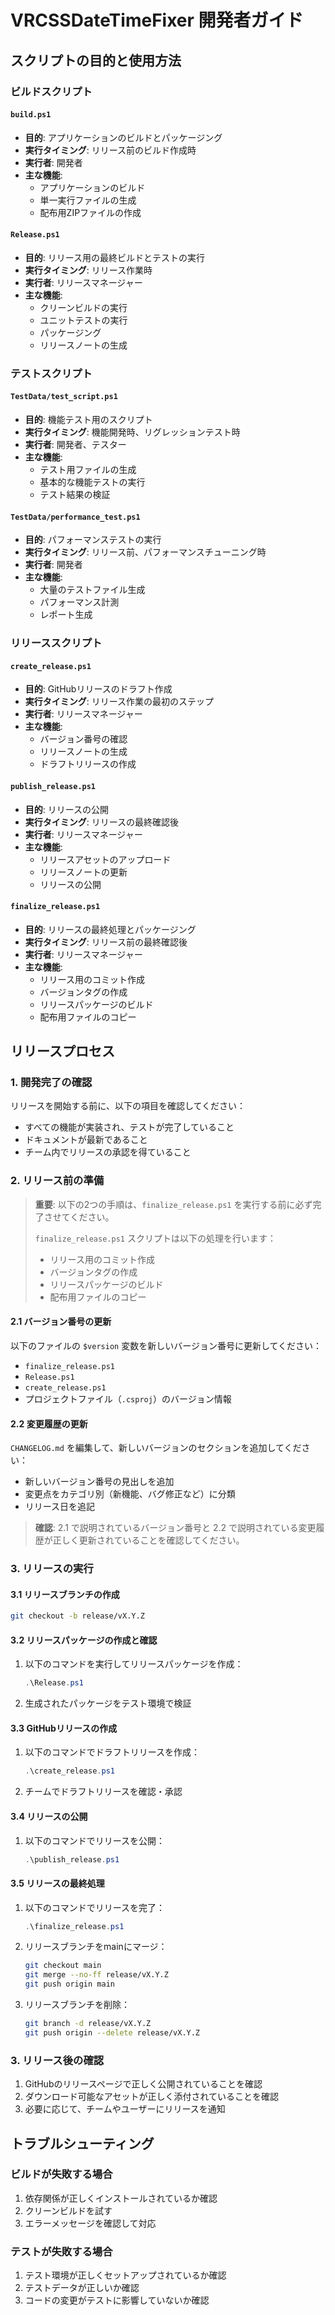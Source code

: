 # VRCSSDateTimeFixer 開発者ガイド

## スクリプトの目的と使用方法

### ビルドスクリプト

#### `build.ps1`
- **目的**: アプリケーションのビルドとパッケージング
- **実行タイミング**: リリース前のビルド作成時
- **実行者**: 開発者
- **主な機能**:
  - アプリケーションのビルド
  - 単一実行ファイルの生成
  - 配布用ZIPファイルの作成

#### `Release.ps1`
- **目的**: リリース用の最終ビルドとテストの実行
- **実行タイミング**: リリース作業時
- **実行者**: リリースマネージャー
- **主な機能**:
  - クリーンビルドの実行
  - ユニットテストの実行
  - パッケージング
  - リリースノートの生成

### テストスクリプト

#### `TestData/test_script.ps1`
- **目的**: 機能テスト用のスクリプト
- **実行タイミング**: 機能開発時、リグレッションテスト時
- **実行者**: 開発者、テスター
- **主な機能**:
  - テスト用ファイルの生成
  - 基本的な機能テストの実行
  - テスト結果の検証

#### `TestData/performance_test.ps1`
- **目的**: パフォーマンステストの実行
- **実行タイミング**: リリース前、パフォーマンスチューニング時
- **実行者**: 開発者
- **主な機能**:
  - 大量のテストファイル生成
  - パフォーマンス計測
  - レポート生成

### リリーススクリプト

#### `create_release.ps1`
- **目的**: GitHubリリースのドラフト作成
- **実行タイミング**: リリース作業の最初のステップ
- **実行者**: リリースマネージャー
- **主な機能**:
  - バージョン番号の確認
  - リリースノートの生成
  - ドラフトリリースの作成

#### `publish_release.ps1`
- **目的**: リリースの公開
- **実行タイミング**: リリースの最終確認後
- **実行者**: リリースマネージャー
- **主な機能**:
  - リリースアセットのアップロード
  - リリースノートの更新
  - リリースの公開

#### `finalize_release.ps1`
- **目的**: リリースの最終処理とパッケージング
- **実行タイミング**: リリース前の最終確認後
- **実行者**: リリースマネージャー
- **主な機能**:
  - リリース用のコミット作成
  - バージョンタグの作成
  - リリースパッケージのビルド
  - 配布用ファイルのコピー

## リリースプロセス

### 1. 開発完了の確認
リリースを開始する前に、以下の項目を確認してください：
- すべての機能が実装され、テストが完了していること
- ドキュメントが最新であること
- チーム内でリリースの承認を得ていること

### 2. リリース前の準備

> **重要**: 以下の2つの手順は、`finalize_release.ps1` を実行する前に必ず完了させてください。
> 
> `finalize_release.ps1` スクリプトは以下の処理を行います：
> - リリース用のコミット作成
> - バージョンタグの作成
> - リリースパッケージのビルド
> - 配布用ファイルのコピー

#### 2.1 バージョン番号の更新
以下のファイルの `$version` 変数を新しいバージョン番号に更新してください：
- `finalize_release.ps1`
- `Release.ps1`
- `create_release.ps1`
- プロジェクトファイル（`.csproj`）のバージョン情報

#### 2.2 変更履歴の更新
`CHANGELOG.md` を編集して、新しいバージョンのセクションを追加してください：
- 新しいバージョン番号の見出しを追加
- 変更点をカテゴリ別（新機能、バグ修正など）に分類
- リリース日を追記

> **確認**: 2.1 で説明されているバージョン番号と 2.2 で説明されている変更履歴が正しく更新されていることを確認してください。

### 3. リリースの実行

#### 3.1 リリースブランチの作成
```bash
git checkout -b release/vX.Y.Z
```

#### 3.2 リリースパッケージの作成と確認
1. 以下のコマンドを実行してリリースパッケージを作成：
   ```powershell
   .\Release.ps1
   ```
2. 生成されたパッケージをテスト環境で検証

#### 3.3 GitHubリリースの作成
1. 以下のコマンドでドラフトリリースを作成：
   ```powershell
   .\create_release.ps1
   ```
2. チームでドラフトリリースを確認・承認

#### 3.4 リリースの公開
1. 以下のコマンドでリリースを公開：
   ```powershell
   .\publish_release.ps1
   ```

#### 3.5 リリースの最終処理
1. 以下のコマンドでリリースを完了：
   ```powershell
   .\finalize_release.ps1
   ```
2. リリースブランチをmainにマージ：
   ```bash
   git checkout main
   git merge --no-ff release/vX.Y.Z
   git push origin main
   ```
3. リリースブランチを削除：
   ```bash
   git branch -d release/vX.Y.Z
   git push origin --delete release/vX.Y.Z
   ```

### 3. リリース後の確認
1. GitHubのリリースページで正しく公開されていることを確認
2. ダウンロード可能なアセットが正しく添付されていることを確認
3. 必要に応じて、チームやユーザーにリリースを通知

## トラブルシューティング

### ビルドが失敗する場合
1. 依存関係が正しくインストールされているか確認
2. クリーンビルドを試す
3. エラーメッセージを確認して対応

### テストが失敗する場合
1. テスト環境が正しくセットアップされているか確認
2. テストデータが正しいか確認
3. コードの変更がテストに影響していないか確認
